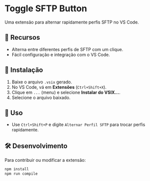 # Toggle SFTP Button

Uma extensão para alternar rapidamente perfis SFTP no VS Code.

## 📌 Recursos
- Alterna entre diferentes perfis de SFTP com um clique.
- Fácil configuração e integração com o VS Code.

## 🚀 Instalação
1. Baixe o arquivo `.vsix` gerado.
2. No VS Code, vá em **Extensões** (`Ctrl+Shift+X`).
3. Clique em `...` (menu) e selecione **Instalar do VSIX...**.
4. Selecione o arquivo baixado.

## 📜 Uso
- Use `Ctrl+Shift+P` e digite `Alternar Perfil SFTP` para trocar perfis rapidamente.

## 🛠 Desenvolvimento
Para contribuir ou modificar a extensão:
```sh
npm install
npm run compile
